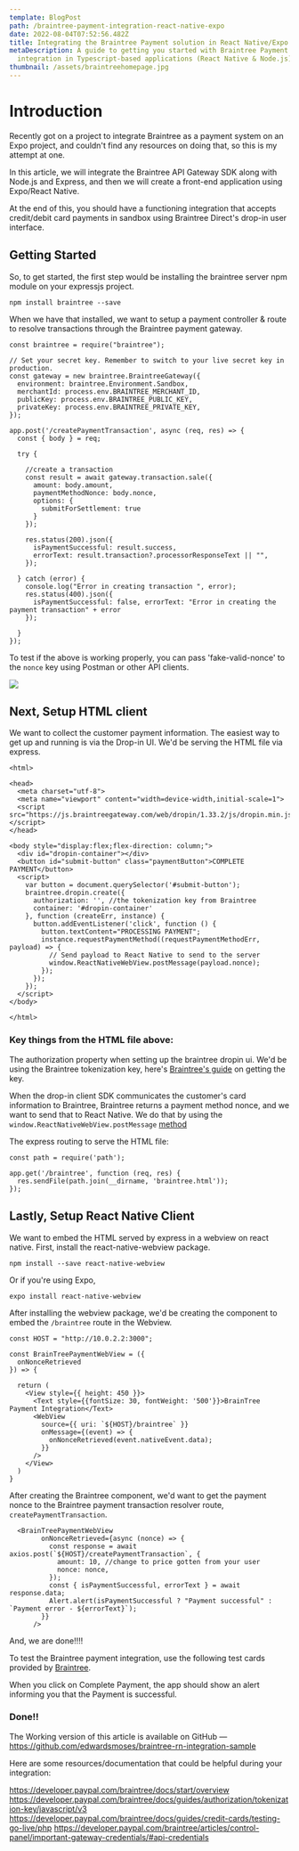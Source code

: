 ```yaml
---
template: BlogPost
path: /braintree-payment-integration-react-native-expo
date: 2022-08-04T07:52:56.482Z
title: Integrating the Braintree Payment solution in React Native/Expo and Node.js
metaDescription: A guide to getting you started with Braintree Payment Gateway
  integration in Typescript-based applications (React Native & Node.js)
thumbnail: /assets/braintreehomepage.jpg
---
```

# **Introduction**

Recently got on a project to integrate Braintree as a payment system on an Expo project, and couldn't find any resources on doing that, so this is my attempt at one. 

In this article, we will integrate the Braintree API Gateway SDK along with Node.js and Express, and then we will create a front-end application using Expo/React Native. 

At the end of this, you should have a functioning integration that accepts credit/debit card payments in sandbox using Braintree Direct's drop-in user interface. 

## Getting Started

So, to get started, the first step would be installing the braintree server npm module on your expressjs project. 

```
npm install braintree --save
```

When we have that installed, we want to setup a payment controller & route to resolve transactions through the Braintree payment gateway. 

```
const braintree = require("braintree");

// Set your secret key. Remember to switch to your live secret key in production.
const gateway = new braintree.BraintreeGateway({
  environment: braintree.Environment.Sandbox,
  merchantId: process.env.BRAINTREE_MERCHANT_ID,
  publicKey: process.env.BRAINTREE_PUBLIC_KEY,
  privateKey: process.env.BRAINTREE_PRIVATE_KEY,
});

app.post('/createPaymentTransaction', async (req, res) => {
  const { body } = req;

  try {

    //create a transaction 
    const result = await gateway.transaction.sale({
      amount: body.amount,
      paymentMethodNonce: body.nonce,
      options: {
        submitForSettlement: true
      }
    });

    res.status(200).json({
      isPaymentSuccessful: result.success,
      errorText: result.transaction?.processorResponseText || "",
    });

  } catch (error) {
    console.log("Error in creating transaction ", error);
    res.status(400).json({
      isPaymentSuccessful: false, errorText: "Error in creating the payment transaction" + error
    });

  }
});
```

To test if the above is working properly, you can pass 'fake-valid-nonce' to the `nonce` key using Postman or other API clients.

![](/assets/postman.jpg)




## Next, Setup HTML client

We want to collect the customer payment information. The easiest way to get up and running is via the Drop-in UI. We'd be serving the HTML file via express. 

```
<html>

<head>
  <meta charset="utf-8">
  <meta name="viewport" content="width=device-width,initial-scale=1">
  <script src="https://js.braintreegateway.com/web/dropin/1.33.2/js/dropin.min.js"></script>
</head>

<body style="display:flex;flex-direction: column;">
  <div id="dropin-container"></div>
  <button id="submit-button" class="paymentButton">COMPLETE PAYMENT</button>
  <script>
    var button = document.querySelector('#submit-button');
    braintree.dropin.create({
      authorization: '', //the tokenization key from Braintree
      container: '#dropin-container'
    }, function (createErr, instance) {
      button.addEventListener('click', function () {
        button.textContent="PROCESSING PAYMENT";
        instance.requestPaymentMethod((requestPaymentMethodErr, payload) => {
          // Send payload to React Native to send to the server
          window.ReactNativeWebView.postMessage(payload.nonce);
        });
      });
    });
  </script>
</body>

</html>
```

### Key things from the HTML file above: 

The authorization property when setting up the braintree dropin ui. We'd be using the Braintree tokenization key, here's [Braintree's guide](https://developer.paypal.com/braintree/docs/guides/authorization/tokenization-key/javascript/v3) on getting the key.  

When the drop-in client SDK communicates the customer's card information to Braintree, Braintree returns a payment method nonce, and we want to send that to React Native. 
We do that by using the `window.ReactNativeWebView.postMessage` [method](https://github.com/react-native-webview/react-native-webview/blob/master/docs/Guide.md#the-windowreactnativewebviewpostmessage-method-and-onmessage-prop)

The express routing to serve the HTML file: 

```
const path = require('path');

app.get('/braintree', function (req, res) {
  res.sendFile(path.join(__dirname, 'braintree.html'));
});
```

## Lastly, Setup React Native Client

We want to embed the HTML served by express in a webview on react native. First, install the react-native-webview package. 

```
npm install --save react-native-webview
```

Or if you're using Expo, 

```
expo install react-native-webview
```

After installing the webview package, we'd be creating the component to embed the `/braintree` route in the Webview. 

```
const HOST = "http://10.0.2.2:3000";

const BrainTreePaymentWebView = ({
  onNonceRetrieved
}) => {

  return (
    <View style={{ height: 450 }}>
      <Text style={{fontSize: 30, fontWeight: '500'}}>BrainTree Payment Integration</Text>
      <WebView
        source={{ uri: `${HOST}/braintree` }}
        onMessage={(event) => {
          onNonceRetrieved(event.nativeEvent.data);
        }}
      />
    </View>
  )
}
```

After creating the Braintree component, we'd want to get the payment nonce to the Braintree payment transaction resolver route, `createPaymentTransaction`. 

```
  <BrainTreePaymentWebView
        onNonceRetrieved={async (nonce) => {
          const response = await axios.post(`${HOST}/createPaymentTransaction`, {
            amount: 10, //change to price gotten from your user
            nonce: nonce,
          });
          const { isPaymentSuccessful, errorText } = await response.data;
          Alert.alert(isPaymentSuccessful ? "Payment successful" : `Payment error - ${errorText}`);
        }}
      />
```

And, we are done!!!!

To test the Braintree payment integration, use the following test cards provided by [Braintree](https://developer.paypal.com/braintree/docs/guides/credit-cards/testing-go-live/php). 

When you click on Complete Payment, the app should show an alert informing you that the Payment is successful. 

### Done!!

The Working version of this article is available on GitHub —
https://github.com/edwardsmoses/braintree-rn-integration-sample

Here are some resources/documentation that could be helpful during your integration:

https://developer.paypal.com/braintree/docs/start/overview
https://developer.paypal.com/braintree/docs/guides/authorization/tokenization-key/javascript/v3 https://developer.paypal.com/braintree/docs/guides/credit-cards/testing-go-live/php https://developer.paypal.com/braintree/articles/control-panel/important-gateway-credentials/#api-credentials